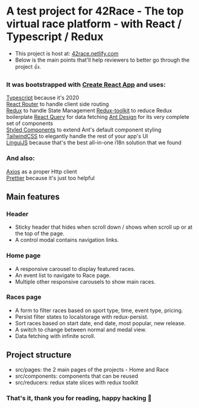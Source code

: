 # A test project for 42Race - The top virtual race platform - with React / Typescript / Redux

- This project is host at: [42race.netlify.com](42race.netlify.com)
- Below is the main points that'll help reviewers to better go through the project 👍.

### It was bootstrapped with [Create React App](https://github.com/facebook/create-react-app) and uses:

[Typescript](https://github.com/microsoft/TypeScript) because it's 2020  
[React Router](https://github.com/ReactTraining/react-router) to handle client side routing  
[Redux](https://github.com/reduxjs/react-redux) to handle State Management
[Redux-toolkit](https://redux-toolkit.js.org/) to reduce Redux boilerplate
[React Query](https://github.com/tannerlinsley/react-query) for data fetching
[Ant Design](https://github.com/ant-design/ant-design) for its very complete set of components  
[Styled Components](https://github.com/styled-components/styled-components) to extend Ant's default component styling  
[TailwindCSS](https://github.com/tailwindcss/tailwindcss) to elegantly handle the rest of your app's UI  
[LinguiJS](https://github.com/lingui/js-lingui) because that's the best all-in-one i18n solution that we found

### And also:

[Axios](https://github.com/axios/axios) as a proper Http client  
[Prettier](https://github.com/prettier/prettier) because it's just too helpful

## Main features

### Header
- Sticky header that hides when scroll down / shows when scroll up or at the top of the page.
- A control modal contains navigation links.

### Home page
- A responsive carousel to display featured races.
- An event list to navigate to Race page.
- Multiple other responsive carousels to show main races.

### Races page
- A form to filter races based on sport type, time, event type, pricing.
- Persist filter states to localstorage with redux-persist.
- Sort races based on start date, end date, most popular, new release.
- A switch to change between normal and medal view.
- Data fetching with infinite scroll.

## Project structure
- src/pages: the 2 main pages of the projects - Home and Race
- src/components: components that can be reused
- src/reducers: redux state slices with redux toolkit

### That's it, thank you for reading, happy hacking 🎉
